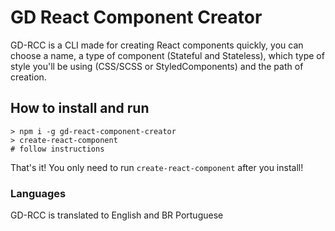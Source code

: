 # GD React Component Creator

GD-RCC is a CLI made for creating React components quickly, you can choose a name, a type of component (Stateful and Stateless), which type of style you'll be using (CSS/SCSS or StyledComponents) and the path of creation.

## How to install and run
```
> npm i -g gd-react-component-creator
> create-react-component
# follow instructions
```

That's it! You only need to run `create-react-component` after you install!

### Languages
GD-RCC is translated to English and BR Portuguese
